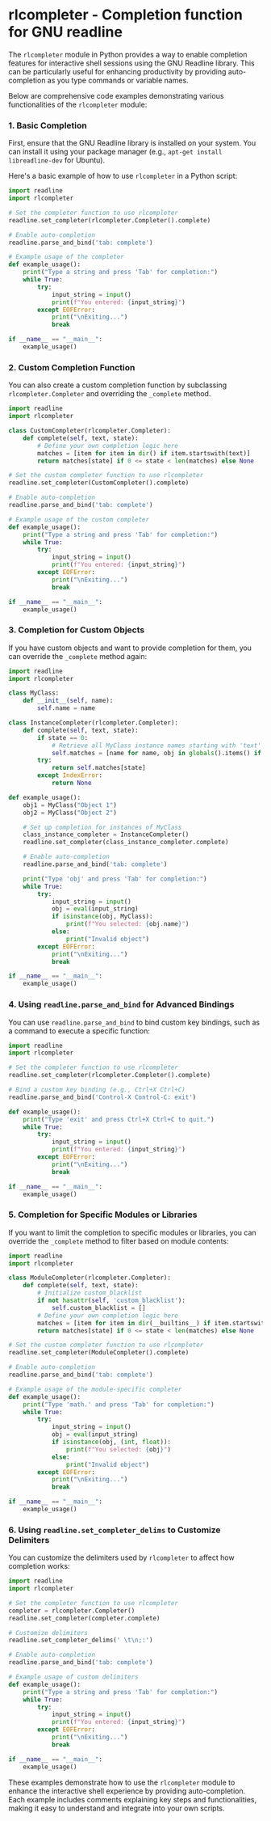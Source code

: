 # rlcompleter - Completion function for GNU readline

The `rlcompleter` module in Python provides a way to enable completion features for interactive shell sessions using the GNU Readline library. This can be particularly useful for enhancing productivity by providing auto-completion as you type commands or variable names.

Below are comprehensive code examples demonstrating various functionalities of the `rlcompleter` module:

### 1. Basic Completion

First, ensure that the GNU Readline library is installed on your system. You can install it using your package manager (e.g., `apt-get install libreadline-dev` for Ubuntu).

Here's a basic example of how to use `rlcompleter` in a Python script:

```python
import readline
import rlcompleter

# Set the completer function to use rlcompleter
readline.set_completer(rlcompleter.Completer().complete)

# Enable auto-completion
readline.parse_and_bind('tab: complete')

# Example usage of the completer
def example_usage():
    print("Type a string and press 'Tab' for completion:")
    while True:
        try:
            input_string = input()
            print(f"You entered: {input_string}")
        except EOFError:
            print("\nExiting...")
            break

if __name__ == "__main__":
    example_usage()
```

### 2. Custom Completion Function

You can also create a custom completion function by subclassing `rlcompleter.Completer` and overriding the `_complete` method.

```python
import readline
import rlcompleter

class CustomCompleter(rlcompleter.Completer):
    def complete(self, text, state):
        # Define your own completion logic here
        matches = [item for item in dir() if item.startswith(text)]
        return matches[state] if 0 <= state < len(matches) else None

# Set the custom completer function to use rlcompleter
readline.set_completer(CustomCompleter().complete)

# Enable auto-completion
readline.parse_and_bind('tab: complete')

# Example usage of the custom completer
def example_usage():
    print("Type a string and press 'Tab' for completion:")
    while True:
        try:
            input_string = input()
            print(f"You entered: {input_string}")
        except EOFError:
            print("\nExiting...")
            break

if __name__ == "__main__":
    example_usage()
```

### 3. Completion for Custom Objects

If you have custom objects and want to provide completion for them, you can override the `_complete` method again:

```python
import readline
import rlcompleter

class MyClass:
    def __init__(self, name):
        self.name = name

class InstanceCompleter(rlcompleter.Completer):
    def complete(self, text, state):
        if state == 0:
            # Retrieve all MyClass instance names starting with 'text'
            self.matches = [name for name, obj in globals().items() if isinstance(obj, MyClass) and name.startswith(text)]
        try:
            return self.matches[state]
        except IndexError:
            return None

def example_usage():
    obj1 = MyClass("Object 1")
    obj2 = MyClass("Object 2")

    # Set up completion for instances of MyClass
    class_instance_completer = InstanceCompleter()
    readline.set_completer(class_instance_completer.complete)

    # Enable auto-completion
    readline.parse_and_bind('tab: complete')

    print("Type 'obj' and press 'Tab' for completion:")
    while True:
        try:
            input_string = input()
            obj = eval(input_string)
            if isinstance(obj, MyClass):
                print(f"You selected: {obj.name}")
            else:
                print("Invalid object")
        except EOFError:
            print("\nExiting...")
            break

if __name__ == "__main__":
    example_usage()
```

### 4. Using `readline.parse_and_bind` for Advanced Bindings

You can use `readline.parse_and_bind` to bind custom key bindings, such as a command to execute a specific function:

```python
import readline
import rlcompleter

# Set the completer function to use rlcompleter
readline.set_completer(rlcompleter.Completer().complete)

# Bind a custom key binding (e.g., Ctrl+X Ctrl+C)
readline.parse_and_bind('Control-X Control-C: exit')

def example_usage():
    print("Type 'exit' and press Ctrl+X Ctrl+C to quit.")
    while True:
        try:
            input_string = input()
            print(f"You entered: {input_string}")
        except EOFError:
            print("\nExiting...")
            break

if __name__ == "__main__":
    example_usage()
```

### 5. Completion for Specific Modules or Libraries

If you want to limit the completion to specific modules or libraries, you can override the `_complete` method to filter based on module contents:

```python
import readline
import rlcompleter

class ModuleCompleter(rlcompleter.Completer):
    def complete(self, text, state):
        # Initialize custom_blacklist
        if not hasattr(self, 'custom_blacklist'):
            self.custom_blacklist = []
        # Define your own completion logic here
        matches = [item for item in dir(__builtins__) if item.startswith(text) and item not in self.custom_blacklist]
        return matches[state] if 0 <= state < len(matches) else None

# Set the custom completer function to use rlcompleter
readline.set_completer(ModuleCompleter().complete)

# Enable auto-completion
readline.parse_and_bind('tab: complete')

# Example usage of the module-specific completer
def example_usage():
    print("Type 'math.' and press 'Tab' for completion:")
    while True:
        try:
            input_string = input()
            obj = eval(input_string)
            if isinstance(obj, (int, float)):
                print(f"You selected: {obj}")
            else:
                print("Invalid object")
        except EOFError:
            print("\nExiting...")
            break

if __name__ == "__main__":
    example_usage()
```

### 6. Using `readline.set_completer_delims` to Customize Delimiters

You can customize the delimiters used by `rlcompleter` to affect how completion works:

```python
import readline
import rlcompleter

# Set the completer function to use rlcompleter
completer = rlcompleter.Completer()
readline.set_completer(completer.complete)

# Customize delimiters
readline.set_completer_delims(' \t\n;:')

# Enable auto-completion
readline.parse_and_bind('tab: complete')

# Example usage of custom delimiters
def example_usage():
    print("Type a string and press 'Tab' for completion:")
    while True:
        try:
            input_string = input()
            print(f"You entered: {input_string}")
        except EOFError:
            print("\nExiting...")
            break

if __name__ == "__main__":
    example_usage()
```

These examples demonstrate how to use the `rlcompleter` module to enhance the interactive shell experience by providing auto-completion. Each example includes comments explaining key steps and functionalities, making it easy to understand and integrate into your own scripts.

